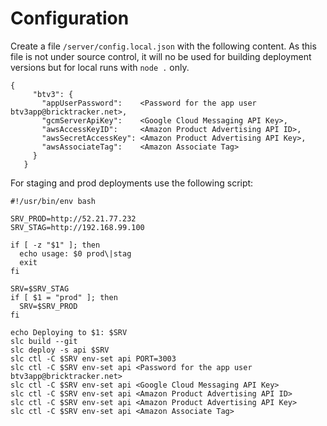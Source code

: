 Configuration
=============

Create a file `/server/config.local.json` with the following content. As this file is not under source control, it will no be used
for building deployment versions but for local runs with `node .` only.

```
{
     "btv3": {
       "appUserPassword":    <Password for the app user btv3app@bricktracker.net>,
       "gcmServerApiKey":    <Google Cloud Messaging API Key>,
       "awsAccessKeyID":     <Amazon Product Advertising API ID>,
       "awsSecretAccessKey": <Amazon Product Advertising API Key>,
       "awsAssociateTag":    <Amazon Associate Tag>
     }
   }
```

For staging and prod deployments use the following script:

```
#!/usr/bin/env bash

SRV_PROD=http://52.21.77.232
SRV_STAG=http://192.168.99.100

if [ -z "$1" ]; then
  echo usage: $0 prod\|stag
  exit
fi

SRV=$SRV_STAG
if [ $1 = "prod" ]; then
  SRV=$SRV_PROD
fi

echo Deploying to $1: $SRV
slc build --git
slc deploy -s api $SRV
slc ctl -C $SRV env-set api PORT=3003
slc ctl -C $SRV env-set api <Password for the app user btv3app@bricktracker.net>
slc ctl -C $SRV env-set api <Google Cloud Messaging API Key>
slc ctl -C $SRV env-set api <Amazon Product Advertising API ID>
slc ctl -C $SRV env-set api <Amazon Product Advertising API Key>
slc ctl -C $SRV env-set api <Amazon Associate Tag>
```

